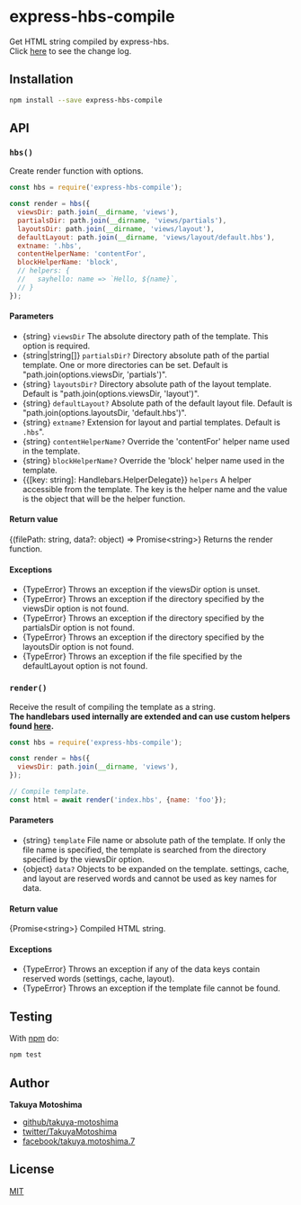 # express-hbs-compile
Get HTML string compiled by express-hbs.  
Click [here](CHANGELOG.md) to see the change log.

## Installation
```sh
npm install --save express-hbs-compile
```

## API
### `hbs()`
Create render function with options.

```js
const hbs = require('express-hbs-compile');

const render = hbs({
  viewsDir: path.join(__dirname, 'views'),
  partialsDir: path.join(__dirname, 'views/partials'),
  layoutsDir: path.join(__dirname, 'views/layout'),
  defaultLayout: path.join(__dirname, 'views/layout/default.hbs'),
  extname: '.hbs',
  contentHelperName: 'contentFor',
  blockHelperName: 'block',
  // helpers: {
  //   sayhello: name => `Hello, ${name}`,
  // }
});
```

#### Parameters
- {string} <code>viewsDir</code> The absolute directory path of the template. This option is required.
- {string|string[]} <code>partialsDir?</code> Directory absolute path of the partial template. One or more directories can be set. Default is &quot;path.join(options.viewsDir, &#039;partials&#039;)&quot;.
- {string} <code>layoutsDir?</code> Directory absolute path of the layout template. Default is &quot;path.join(options.viewsDir, &#039;layout&#039;)&quot;.
- {string} <code>defaultLayout?</code> Absolute path of the default layout file. Default is &quot;path.join(options.layoutsDir, &#039;default.hbs&#039;)&quot;.
- {string} <code>extname?</code> Extension for layout and partial templates. Default is `.hbs`&quot;.
- {string} <code>contentHelperName?</code> Override the &#039;contentFor&#039; helper name used in the template.
- {string} <code>blockHelperName?</code> Override the &#039;block&#039; helper name used in the template.
- {{[key: string]: Handlebars.HelperDelegate}} <code>helpers</code> A helper accessible from the template. The key is the helper name and the value is the object that will be the helper function.

#### Return value
{(filePath: string, data?: object) =&gt; Promise&lt;string&gt;} Returns the render function.

#### Exceptions
- {TypeError} Throws an exception if the viewsDir option is unset.
- {TypeError} Throws an exception if the directory specified by the viewsDir option is not found.
- {TypeError} Throws an exception if the directory specified by the partialsDir option is not found.
- {TypeError} Throws an exception if the directory specified by the layoutsDir option is not found.
- {TypeError} Throws an exception if the file specified by the defaultLayout option is not found.

### `render()`
Receive the result of compiling the template as a string.  
**The handlebars used internally are extended and can use custom helpers found [here](https://takuya-motoshima.github.io/handlebars-extd/).**

```js
const hbs = require('express-hbs-compile');

const render = hbs({
  viewsDir: path.join(__dirname, 'views'),
});

// Compile template.
const html = await render('index.hbs', {name: 'foo'});
```

#### Parameters
- {string} <code>template</code> File name or absolute path of the template. If only the file name is specified, the template is searched from the directory specified by the viewsDir option.
- {object} <code>data?</code> Objects to be expanded on the template. settings, cache, and layout are reserved words and cannot be used as key names for data.

#### Return value
{Promise&lt;string&gt;} Compiled HTML string.

#### Exceptions
- {TypeError} Throws an exception if any of the data keys contain reserved words (settings, cache, layout).
- {TypeError} Throws an exception if the template file cannot be found.

## Testing
With [npm](http://npmjs.org) do:

```sh
npm test
```

## Author
**Takuya Motoshima**

* [github/takuya-motoshima](https://github.com/takuya-motoshima)
* [twitter/TakuyaMotoshima](https://twitter.com/TakuyaMotoshima)
* [facebook/takuya.motoshima.7](https://www.facebook.com/takuya.motoshima.7)

## License
[MIT](LICENSE)